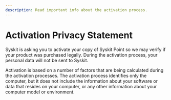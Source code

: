 ```yaml
---
description: Read important info about the activation process.
---
```


# Activation Privacy Statement

Syskit is asking you to activate your copy of Syskit Point so we may verify if your product was purchased legally. During the activation process, your personal data will not be sent to Syskit.

Activation is based on a number of factors that are being calculated during the activation processes. The activation process identifies only the computer, but it does not include the information about your software or data that resides on your computer, or any other information about your computer model or environment.

